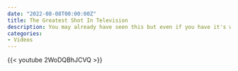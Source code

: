 ```yaml
---
date: "2022-08-08T00:00:00Z"
title: The Greatest Shot In Television
description: You may already have seen this but even if you have it's worth another look. Amazing stuff from the great James Burke
categories:
- Videos
---
```

{{< youtube 2WoDQBhJCVQ >}}

